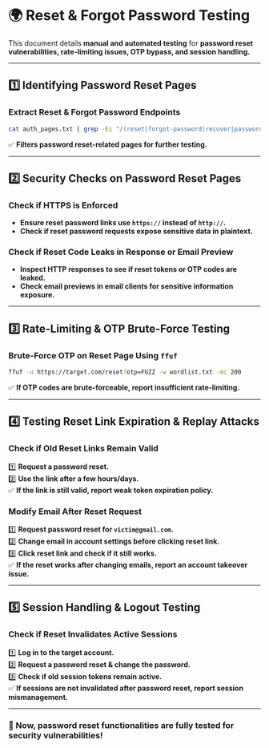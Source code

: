 # 🌍 Reset & Forgot Password Testing

This document details **manual and automated testing** for **password reset vulnerabilities, rate-limiting issues, OTP bypass, and session handling.**

---

## **1️⃣ Identifying Password Reset Pages**

### **Extract Reset & Forgot Password Endpoints**
```bash
cat auth_pages.txt | grep -Ei "/(reset|forgot-password|recover|password-reset)" > reset_pages.txt
```
✅ **Filters password reset-related pages for further testing.**

---

## **2️⃣ Security Checks on Password Reset Pages**

### **Check if HTTPS is Enforced**
- **Ensure reset password links use `https://` instead of `http://`.**
- **Check if reset password requests expose sensitive data in plaintext.**

### **Check if Reset Code Leaks in Response or Email Preview**
- **Inspect HTTP responses to see if reset tokens or OTP codes are leaked.**
- **Check email previews in email clients for sensitive information exposure.**

---

## **3️⃣ Rate-Limiting & OTP Brute-Force Testing**

### **Brute-Force OTP on Reset Page Using `ffuf`**
```bash
ffuf -u https://target.com/reset?otp=FUZZ -w wordlist.txt -mc 200
```
✅ **If OTP codes are brute-forceable, report insufficient rate-limiting.**

---

## **4️⃣ Testing Reset Link Expiration & Replay Attacks**

### **Check if Old Reset Links Remain Valid**
1️⃣ **Request a password reset.**  
2️⃣ **Use the link after a few hours/days.**  
✅ **If the link is still valid, report weak token expiration policy.**

### **Modify Email After Reset Request**
1️⃣ **Request password reset for `victim@gmail.com`.**  
2️⃣ **Change email in account settings before clicking reset link.**  
3️⃣ **Click reset link and check if it still works.**  
✅ **If the reset works after changing emails, report an account takeover issue.**

---

## **5️⃣ Session Handling & Logout Testing**

### **Check if Reset Invalidates Active Sessions**
1️⃣ **Log in to the target account.**  
2️⃣ **Request a password reset & change the password.**  
3️⃣ **Check if old session tokens remain active.**  
✅ **If sessions are not invalidated after password reset, report session mismanagement.**

---

### **🚀 Now, password reset functionalities are fully tested for security vulnerabilities!**

